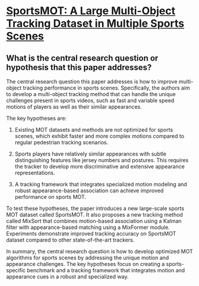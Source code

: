 # [SportsMOT: A Large Multi-Object Tracking Dataset in Multiple Sports   Scenes](https://arxiv.org/abs/2304.05170)

## What is the central research question or hypothesis that this paper addresses?

 The central research question this paper addresses is how to improve multi-object tracking performance in sports scenes. Specifically, the authors aim to develop a multi-object tracking method that can handle the unique challenges present in sports videos, such as fast and variable speed motions of players as well as their similar appearances. 

The key hypotheses are:

1) Existing MOT datasets and methods are not optimized for sports scenes, which exhibit faster and more complex motions compared to regular pedestrian tracking scenarios. 

2) Sports players have relatively similar appearances with subtle distinguishing features like jersey numbers and postures. This requires the tracker to develop more discriminative and extensive appearance representations.

3) A tracking framework that integrates specialized motion modeling and robust appearance-based association can achieve improved performance on sports MOT.

To test these hypotheses, the paper introduces a new large-scale sports MOT dataset called SportsMOT. It also proposes a new tracking method called MixSort that combines motion-based association using a Kalman filter with appearance-based matching using a MixFormer module. Experiments demonstrate improved tracking accuracy on SportsMOT dataset compared to other state-of-the-art trackers.

In summary, the central research question is how to develop optimized MOT algorithms for sports scenes by addressing the unique motion and appearance challenges. The key hypotheses focus on creating a sports-specific benchmark and a tracking framework that integrates motion and appearance cues in a robust and specialized way.
